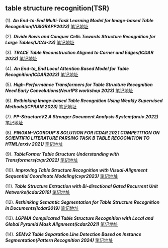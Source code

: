 ## table structure recognition(TSR)
(1). ***An End-to-End Multi-Task Learning Model for Image-based Table Recognition(VISIGRAPP2023)*** [笔记地址](./1/README.md)

(2). ***Divide Rows and Conquer Cells Towards Structure Recognition for Large Tables(IJCAI-23)*** [笔记地址](./2/README.md)

(3). ***TRACE Table Reconstruction Aligned to Corner and Edges(ICDAR 2023)*** [笔记地址](./3/README.md)

(4). ***An End-to_End Local Attention Based Model for Table Recognition(ICDAR2023)*** [笔记地址](./4/README.md)

(5). ***High-Performance Transformers for Table Structure Recognition Need Early Convolutions(NeurIPS workshop 2023)*** [笔记地址](./5/README.md)

(6). ***Rethinking Image-based Table Recognition Using Weakly Supervised Methods(ICPRAM 2023)*** [笔记地址](./6/README.md)

(7). ***PP-StructureV2 A Stronger Document Analysis System(arxiv 2022)*** [笔记地址](./7/README.md)

(8). ***PINGAN-VCGROUP’S SOLUTION FOR ICDAR 2021 COMPETITION ON SCIENTIFIC LITERATURE PARSING TASK B TABLE RECOGNITION TO HTML(arxiv 2021)*** [笔记地址](./8/README.md)

(9). ***TableFormer Table Structure Understanding with Transformers(cvpr2022)*** [笔记地址](./9/README.md)

(10). ***Improving Table Structure Recognition with Visual-Alignment Sequential Coordinate Modeling(cvpr2023)*** [笔记地址](./10/README.md)

(11). ***Table Structure Extraction with Bi-directional Gated Recurrent Unit Networks(icdar2019)*** [笔记地址](./11/README.md)

(12). ***Rethinking Semantic Segmentation for Table Structure Recognition in Documents(icdar2019)*** [笔记地址](./12/README.md)

(13). ***LGPMA Complicated Table Structure Recognition with Local and Global Pyramid Mask Alignment(icdar2021)*** [笔记地址](./13/README.md)

(14). ***SEMv2 Table Separation Line Detection Based on Instance Segmentation(Pattern Recognition 2024)*** [笔记地址](./14/README.md)

